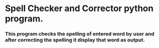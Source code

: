 # Spell Checker and Corrector python program.

 <h3>This program checks the spelling of entered word by user and after correcting the spelling it display that word as output.</h3>

